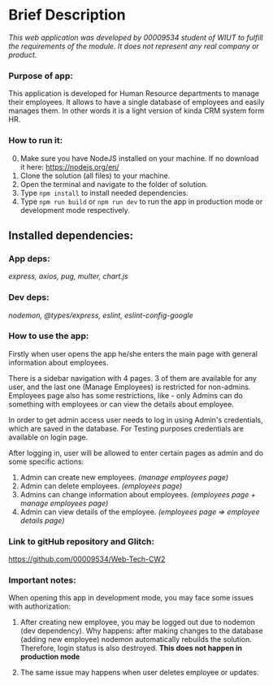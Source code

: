 # **Brief Description**
_This web application was developed by 00009534 student of WIUT to fulfill the requirements of the module.
It does not represent any real company or product._

### Purpose of app:
This application is developed for Human Resource departments to manage their employees.
It allows to have a single database of employees and easily manages them.
In other words it is a light version of kinda CRM system form HR.

### How to run it:
0. Make sure you have NodeJS installed on your machine. If no download it here: https://nodejs.org/en/
1. Clone the solution (all files) to your machine.
2. Open the terminal and navigate to the folder of solution.
3. Type `npm install` to install needed dependencies.
4. Type `npm run build` or `npm run dev` to run the app in production mode or development mode respectively.

## **Installed dependencies:**
### **App deps:**
_express, axios, pug, multer, chart.js_
### **Dev deps:**
_nodemon, @types/express, eslint, eslint-config-google_

### How to use the app:
Firstly when user opens the app he/she enters the main page with general information about
employees.

There is a sidebar navigation with 4 pages. 3 of them are available for any user,
and the last one (Manage Employees) is restricted for non-admins.
Employees page also has some restrictions, like - only Admins can do something with employees or can view the details about employee.

In order to get admin access user needs to log in using Admin's credentials, which are saved in the database.
For Testing purposes credentials are available on login page.

After logging in, user will be allowed to enter certain pages as admin and do some specific actions:
1. Admin can create new employees. _(manage employees page)_
2. Admin can delete employees. _(employees page)_
3. Admins can change information about employees. _(employees page + manage employees page)_
4. Admin can view details of the employee. _(employees page => employee details page)_

### Link to gitHub repository and Glitch:
https://github.com/00009534/Web-Tech-CW2



### Important notes:
When opening this app in development mode, you may face some issues with authorization:
1. After creating new employee, you may be logged out due to nodemon (dev dependency).
Why happens: after making changes to the database (adding new employee) nodemon automatically rebuilds the solution.
   Therefore, login status is also destroyed. **This does not happen in production mode**
   
2. The same issue may happens when user deletes employee or updates.
